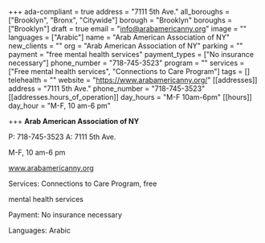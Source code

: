 +++
ada-compliant = true
address = "7111 5th Ave."
all_boroughs = ["Brooklyn", "Bronx", "Citywide"]
borough = "Brooklyn"
boroughs = ["Brooklyn"]
draft = true
email = "info@arabamericanny.org"
image = ""
languages = ["Arabic"]
name = "Arab American Association of NY"
new_clients = ""
org = "Arab American Association of NY"
parking = ""
payment = "free mental health services"
payment_types = ["No insurance necessary"]
phone_number = "718-745-3523"
program = ""
services = ["Free mental health services", "Connections to Care Program"]
tags = []
telehealth = ""
website = "https://www.arabamericanny.org/"
[[addresses]]
address = "7111 5th Ave."
phone_number = "718-745-3523"
[[addresses.hours_of_operation]]
day_hours = "M-F 10am-6pm"
[[hours]]
day_hour = "M-F, 10 am-6 pm"

+++
**Arab American Association of NY**

P: 718-745-3523 A: 7111 5th Ave.

M-F, 10 am-6 pm

www.arabamericanny.org

Services: Connections to Care Program, free

mental health services

Payment: No insurance necessary

Languages: Arabic